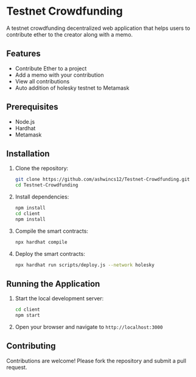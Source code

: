 # Testnet Crowdfunding

A testnet crowdfunding decentralized web application that helps users to contribute ether to the creator along with a memo.

## Features

- Contribute Ether to a project
- Add a memo with your contribution
- View all contributions
- Auto addition of holesky testnet to Metamask

## Prerequisites

- Node.js
- Hardhat
- Metamask

## Installation

1. Clone the repository:
    ```sh
    git clone https://github.com/ashwincs12/Testnet-Crowdfunding.git
    cd Testnet-Crowdfunding
    ```

2. Install dependencies:
    ```sh
    npm install
    cd client
    npm install
    ```

3. Compile the smart contracts:
    ```sh
    npx hardhat compile
    ```

4. Deploy the smart contracts:
    ```sh
    npx hardhat run scripts/deploy.js --network holesky
    ```

## Running the Application

1. Start the local development server:
    ```sh
    cd client
    npm start
    ```

2. Open your browser and navigate to `http://localhost:3000`

## Contributing

Contributions are welcome! Please fork the repository and submit a pull request.

